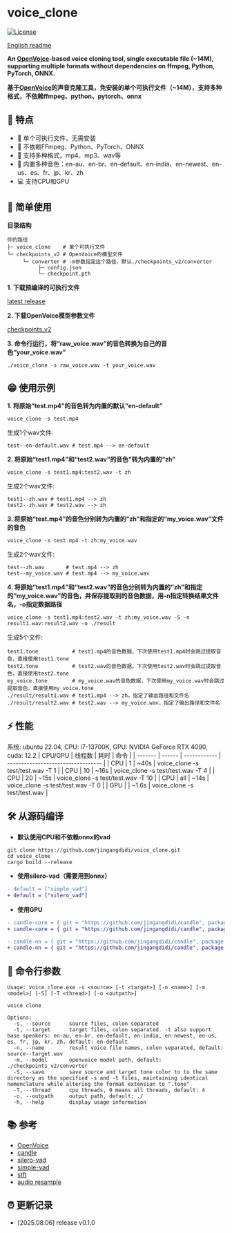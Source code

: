 # voice_clone
[![License](https://img.shields.io/badge/license-MIT-blue.svg)](https://github.com/jingangdidi/voice_clone/blob/main/LICENSE)

[English readme](https://github.com/jingangdidi/voice_clone/blob/main/README.md)

**An [OpenVoice](https://github.com/myshell-ai/OpenVoice)-based voice cloning tool, single executable file (~14M), supporting multiple formats without dependencies on ffmpeg, Python, PyTorch, ONNX.**

**基于[OpenVoice](https://github.com/myshell-ai/OpenVoice)的声音克隆工具，免安装的单个可执行文件（~14M），支持多种格式，不依赖ffmpeg、python、pytorch、onnx**

## 👑 特点
- ​💪​ 单个可执行文件，无需安装
- 🎈 不依赖FFmpeg、Python、PyTorch、ONNX
- 🎨​ 支持多种格式，mp4、mp3、wav等
- 👄 内置多种音色：en-au、en-br、en-default、en-india、en-newest、en-us、es、fr、jp、kr、zh
- 💻​ 支持CPU和GPU

## 🚀 简单使用
**目录结构**
```
你的路径
├─ voice_clone    # 单个可执行文件
└─ checkpoints_v2 # OpenVoice的模型文件
     └─ converter # -m参数指定这个路径，默认./checkpoints_v2/converter
          ├─ config.json
          └─ checkpoint.pth
```
**1. 下载预编译的可执行文件**

[latest release](https://github.com/jingangdidi/voice_clone/releases)

**2. 下载OpenVoice模型参数文件**

[checkpoints_v2](https://myshell-public-repo-host.s3.amazonaws.com/openvoice/checkpoints_v2_0417.zip)

**3. 命令行运行，将“raw_voice.wav”的音色转换为自己的音色“your_voice.wav”**
```
./voice_clone -s raw_voice.wav -t your_voice.wav
```

## 😁 使用示例
**1. 将原始“test.mp4”的音色转为内置的默认“en-default”**
```
voice_clone -s test.mp4
```
生成1个wav文件:
```
test--en-default.wav # test.mp4 --> en-default
```
**2. 将原始“test1.mp4”和“test2.wav”的音色"转为内置的“zh”**
```
voice_clone -s test1.mp4:test2.wav -t zh
```
生成2个wav文件:
```
test1--zh.wav # test1.mp4 --> zh
test2--zh.wav # test2.wav --> zh
```
**3. 将原始“test.mp4”的音色分别转为内置的“zh”和指定的“my_voice.wav”文件的音色**
```
voice_clone -s test.mp4 -t zh:my_voice.wav
```
生成2个wav文件:
```
test--zh.wav       # test.mp4 --> zh
test--my_voice.wav # test.mp4 --> my_voice.wav
```
**4. 将原始“test1.mp4”和“test2.wav”的音色分别转为内置的“zh”和指定的“my_voice.wav”的音色，并保存提取到的音色数据，用-n指定转换结果文件名，-o指定数据路径**
```
voice_clone -s test1.mp4:test2.wav -t zh:my_voice.wav -S -n result1.wav:result2.wav -o ./result
```
生成5个文件:
```
test1.tone           # test1.mp4的音色数据，下次使用test1.mp4时会跳过提取音色，直接使用test1.tone
test2.tone           # test2.wav的音色数据，下次使用test2.wav时会跳过提取音色，直接使用test2.tone
my_voice.tone        # my_voice.wav的音色数据，下次使用my_voice.wav时会跳过提取音色，直接使用my_voice.tone
./result/result1.wav # test1.mp4 --> zh，指定了输出路径和文件名
./result/result2.wav # test2.wav --> my_voice.wav，指定了输出路径和文件名
```

## ⚡️ 性能
系统: ubuntu 22.04, CPU: i7-13700K, GPU: NVIDIA GeForce RTX 4090, cuda: 12.2
| CPU/GPU | 线程数  | 耗时          | 命令                               |
| ------- | ------ | ------------ | ---------------------------------- |
| CPU     | 1      | ~40s         | voice_clone -s test/test.wav -T 1  |
| CPU     | 10     | ~16s         | voice_clone -s test/test.wav -T 4  |
| CPU     | 20     | ~15s         | voice_clone -s test/test.wav -T 10 |
| CPU     | all    | ~14s         | voice_clone -s test/test.wav -T 0  |
| GPU     |        | ~1.6s        | voice_clone -s test/test.wav       |

## 🛠 从源码编译
- **默认使用CPU和不依赖onnx的vad**
```
git clone https://github.com/jingangdidi/voice_clone.git
cd voice_clone
cargo build --release
```

- **使用silero-vad（需要用到onnx）**
```diff
- default = ["simple_vad"]
+ default = ["silero_vad"]
```

- **使用GPU**
```diff
- candle-core = { git = "https://github.com/jingangdidi/candle", package = "candle-core", branch = "main" }
+ candle-core = { git = "https://github.com/jingangdidi/candle", package = "candle-core", branch = "main", features = ["cuda"] }

- candle-nn = { git = "https://github.com/jingangdidi/candle", package = "candle-nn", branch = "main" }
+ candle-nn = { git = "https://github.com/jingangdidi/candle", package = "candle-nn", branch = "main", features = ["cuda"] }
```

## 🚥 命令行参数
```
Usage: voice_clone.exe -s <source> [-t <target>] [-n <name>] [-m <model>] [-S] [-T <thread>] [-o <outpath>]

voice clone

Options:
  -s, --source      source files, colon separated
  -t, --target      target files, colon separated. -t also support base speakers: en-au, en-br, en-default, en-india, en-newest, en-us, es, fr, jp, kr, zh. default: en-default
  -n, --name        result voice file names, colon separated, default: source--target.wav
  -m, --model       openvoice model path, default: ./checkpoints_v2/converter
  -S, --save        save source and target tone color to to the same directory as the specified -s and -t files, maintaining identical nomenclature while altering the format extension to ".tone"
  -T, --thread      cpu threads, 0 means all threads, default: 4
  -o, --outpath     output path, default: ./
  -h, --help        display usage information
```

## 📚 参考
- [OpenVoice](https://github.com/myshell-ai/OpenVoice)
- [candle](https://github.com/huggingface/candle)
- [silero-vad](https://github.com/snakers4/silero-vad)
- [simple-vad](https://github.com/MorenoLaQuatra/vad)
- [stft](https://github.com/phudtran/rustft)
- [audio resample](https://github.com/bmcfee/resampy)

## ⏰ 更新记录
- [2025.08.06] release v0.1.0
